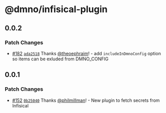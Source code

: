 # @dmno/infisical-plugin

## 0.0.2

### Patch Changes

- [#182](https://github.com/dmno-dev/dmno/pull/182) [`ada2518`](https://github.com/dmno-dev/dmno/commit/ada25181ea966b3be92b5c8ae061afceb3bc3659) Thanks [@theoephraim](https://github.com/theoephraim)! - add `includeInDmnoConfig` option so items can be exluded from DMNO_CONFIG

## 0.0.1

### Patch Changes

- [#152](https://github.com/dmno-dev/dmno/pull/152) [`0b25040`](https://github.com/dmno-dev/dmno/commit/0b250403e8f55ae553cab102b3a3b2d9603528d2) Thanks [@philmillman](https://github.com/philmillman)! - New plugin to fetch secrets from Infisical
